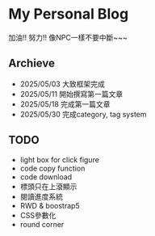 # My Personal Blog
加油!! 努力!! 像NPC一樣不要中斷~~~

## Archieve
* 2025/05/03 大致框架完成
* 2025/05/11 開始撰寫第一篇文章
* 2025/05/18 完成第一篇文章
* 2025/05/30 完成category, tag system

## TODO
* light box for click figure
* code copy function
* code download
* 標頭只在上滾顯示
* 閱讀進度系統
* RWD & boostrap5
* CSS參數化
* round corner